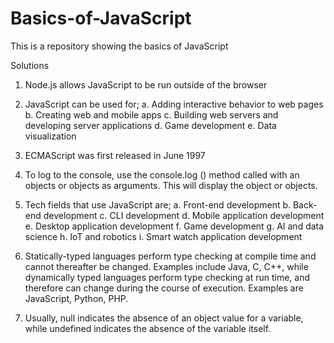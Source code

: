 # Basics-of-JavaScript
This is a repository showing the basics of JavaScript 

Solutions
1.	Node.js allows JavaScript to be run outside of the browser

2.	JavaScript can be used for;
a.	Adding interactive behavior to web pages
b.	Creating web and mobile apps
c.	Building web servers and developing server applications 
d.	Game development
e.	Data visualization

3.	ECMAScript was first released in June 1997

4.	To log to the console, use the console.log () method called with an objects or objects as arguments. This will display the object or objects. 

5.	Tech fields that use JavaScript are;
a.	Front-end development
b.	Back-end development
c.	CLI development
d.	Mobile application development
e.	Desktop application development
f.	Game development
g.	AI and data science
h.	IoT and robotics
i.	Smart watch application development

6.	Statically-typed languages perform type checking at compile time and cannot thereafter be changed. Examples include Java, C, C++, while dynamically typed languages perform type checking at run time, and therefore can change during the course of execution. Examples are JavaScript, Python, PHP.

7.	 Usually, null indicates the absence of an object value for a variable, while undefined indicates the absence of the variable itself.
